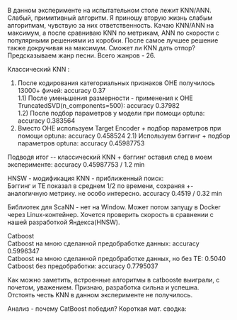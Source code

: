   В данном эксперименте на испытательном столе лежит KNN/ANN. Слабый, примитивный алгоритм. Я приношу вторую жизнь слабым алгоритмам, чувствую за них ответственность. Качаю KNN/ANN на максимум, а после сравниваю KNN по метрикам, ANN по скорости с популярными решениями из коробки. После самое лучшее решение также докручивая на максимум. Сможет ли KNN дать отпор?  
Предсказываем жанр песни. Всего жанров - 26.  

Классический KNN :  
1) После кодирования категориальных признаков OHE получилось 13000+ фичей: accuracy 0.37  
1.1) После уменьшения размерности - применения к OHE TruncatedSVD(n_components=500): accuracy 0.37982  
1.2) После подбор параметров у модели при помощи optuna: accuracy 0.383564  
2) Вместо OHE используем Target Encoder + подбор параметров при помощи optuna: accuracy 0.458524
2.1) Используем бэггинг + подбор параметров optuna: accuracy 0.45987753

Подводя итог -- классический KNN + бэггинг оставил след в моем эксперименте: accuracy 0.45987753 / 1.2 min

HNSW - модификация KNN - приближенный поиск:  
Бэггинг и TE показал  в среднем 1/2 по времени, сохраняя +- аналогичную метрику. не особо интересно. accuracy 0.4519 / 0.32 min  

Библиотек для ScaNN - нет на Window. Может потом запущу в Docker через Linux-контейнер. Хочется проверить скорость в сравнении с нашей разработкой Яндекса(HNSW).  

Catboost  
Catboost на мною сделанной предобработке данных: accuracy 0.5996347  
Catboost на мною сделанной предобработке данных, но без TE: 0.5040  
Catboost без предобработки: accuracy 0.7795037  

Как можно заметить, встроенные алгоритмы в catbooste выиграли, с почетом, уважением. Признаю, разработка сильна и успешна.  
Отстоять честь KNN в данном эксперименте не получилось.  


Анализ - почему CatBoost победил? Короткая мат. сводка:  








